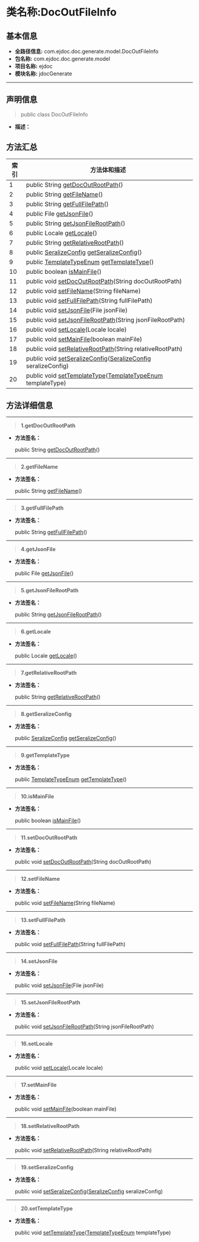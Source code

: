 # 类名称:DocOutFileInfo

## 基本信息

* **全路径信息:** com.ejdoc.doc.generate.model.DocOutFileInfo
* **包名称:** com.ejdoc.doc.generate.model
* **项目名称:** ejdoc
* **模块名称:** jdocGenerate









---

## 声明信息
> public class DocOutFileInfo     


* **描述：** 

  








## 方法汇总

|   索引  |    方法体和描述   |
| ---- | ---- |
|1|public String [getDocOutRootPath](#innerlink-getdocoutrootpath)()   <br/>|
|2|public String [getFileName](#innerlink-getfilename)()   <br/>|
|3|public String [getFullFilePath](#innerlink-getfullfilepath)()   <br/>|
|4|public File [getJsonFile](#innerlink-getjsonfile)()   <br/>|
|5|public String [getJsonFileRootPath](#innerlink-getjsonfilerootpath)()   <br/>|
|6|public Locale [getLocale](#innerlink-getlocale)()   <br/>|
|7|public String [getRelativeRootPath](#innerlink-getrelativerootpath)()   <br/>|
|8|public [SeralizeConfig](/metaInfoSeralize/com/ejdoc/metainfo/seralize/seralize/config/SeralizeConfig.md) [getSeralizeConfig](#innerlink-getseralizeconfig)()   <br/>|
|9|public [TemplateTypeEnum](/jdocGenerate/com/ejdoc/doc/generate/enums/TemplateTypeEnum.md) [getTemplateType](#innerlink-gettemplatetype)()   <br/>|
|10|public boolean [isMainFile](#innerlink-ismainfile)()   <br/>|
|11|public void [setDocOutRootPath](#innerlink-setdocoutrootpath-javalangstring)(String docOutRootPath)   <br/>|
|12|public void [setFileName](#innerlink-setfilename-javalangstring)(String fileName)   <br/>|
|13|public void [setFullFilePath](#innerlink-setfullfilepath-javalangstring)(String fullFilePath)   <br/>|
|14|public void [setJsonFile](#innerlink-setjsonfile-javaiofile)(File jsonFile)   <br/>|
|15|public void [setJsonFileRootPath](#innerlink-setjsonfilerootpath-javalangstring)(String jsonFileRootPath)   <br/>|
|16|public void [setLocale](#innerlink-setlocale-javautillocale)(Locale locale)   <br/>|
|17|public void [setMainFile](#innerlink-setmainfile-javalangboolean)(boolean mainFile)   <br/>|
|18|public void [setRelativeRootPath](#innerlink-setrelativerootpath-javalangstring)(String relativeRootPath)   <br/>|
|19|public void [setSeralizeConfig](#innerlink-setseralizeconfig-comejdocmetainfoseralizeseralizeconfigseralizeconfig)([SeralizeConfig](/metaInfoSeralize/com/ejdoc/metainfo/seralize/seralize/config/SeralizeConfig.md) seralizeConfig)   <br/>|
|20|public void [setTemplateType](#innerlink-settemplatetype-comejdocdocgenerateenumstemplatetypeenum)([TemplateTypeEnum](/jdocGenerate/com/ejdoc/doc/generate/enums/TemplateTypeEnum.md) templateType)   <br/>|








## 方法详细信息

---
> **1.<span id="innerlink-getdocoutrootpath">getDocOutRootPath</span>**

* **方法签名：** 

  public String [getDocOutRootPath](#getdocoutrootpath)()   







---
> **2.<span id="innerlink-getfilename">getFileName</span>**

* **方法签名：** 

  public String [getFileName](#getfilename)()   







---
> **3.<span id="innerlink-getfullfilepath">getFullFilePath</span>**

* **方法签名：** 

  public String [getFullFilePath](#getfullfilepath)()   







---
> **4.<span id="innerlink-getjsonfile">getJsonFile</span>**

* **方法签名：** 

  public File [getJsonFile](#getjsonfile)()   







---
> **5.<span id="innerlink-getjsonfilerootpath">getJsonFileRootPath</span>**

* **方法签名：** 

  public String [getJsonFileRootPath](#getjsonfilerootpath)()   







---
> **6.<span id="innerlink-getlocale">getLocale</span>**

* **方法签名：** 

  public Locale [getLocale](#getlocale)()   







---
> **7.<span id="innerlink-getrelativerootpath">getRelativeRootPath</span>**

* **方法签名：** 

  public String [getRelativeRootPath](#getrelativerootpath)()   







---
> **8.<span id="innerlink-getseralizeconfig">getSeralizeConfig</span>**

* **方法签名：** 

  public [SeralizeConfig](/metaInfoSeralize/com/ejdoc/metainfo/seralize/seralize/config/SeralizeConfig.md) [getSeralizeConfig](#getseralizeconfig)()   







---
> **9.<span id="innerlink-gettemplatetype">getTemplateType</span>**

* **方法签名：** 

  public [TemplateTypeEnum](/jdocGenerate/com/ejdoc/doc/generate/enums/TemplateTypeEnum.md) [getTemplateType](#gettemplatetype)()   







---
> **10.<span id="innerlink-ismainfile">isMainFile</span>**

* **方法签名：** 

  public boolean [isMainFile](#ismainfile)()   







---
> **11.<span id="innerlink-setdocoutrootpath-javalangstring">setDocOutRootPath</span>**

* **方法签名：** 

  public void [setDocOutRootPath](#setdocoutrootpath-javalangstring)(String docOutRootPath)   







---
> **12.<span id="innerlink-setfilename-javalangstring">setFileName</span>**

* **方法签名：** 

  public void [setFileName](#setfilename-javalangstring)(String fileName)   







---
> **13.<span id="innerlink-setfullfilepath-javalangstring">setFullFilePath</span>**

* **方法签名：** 

  public void [setFullFilePath](#setfullfilepath-javalangstring)(String fullFilePath)   







---
> **14.<span id="innerlink-setjsonfile-javaiofile">setJsonFile</span>**

* **方法签名：** 

  public void [setJsonFile](#setjsonfile-javaiofile)(File jsonFile)   







---
> **15.<span id="innerlink-setjsonfilerootpath-javalangstring">setJsonFileRootPath</span>**

* **方法签名：** 

  public void [setJsonFileRootPath](#setjsonfilerootpath-javalangstring)(String jsonFileRootPath)   







---
> **16.<span id="innerlink-setlocale-javautillocale">setLocale</span>**

* **方法签名：** 

  public void [setLocale](#setlocale-javautillocale)(Locale locale)   







---
> **17.<span id="innerlink-setmainfile-javalangboolean">setMainFile</span>**

* **方法签名：** 

  public void [setMainFile](#setmainfile-javalangboolean)(boolean mainFile)   







---
> **18.<span id="innerlink-setrelativerootpath-javalangstring">setRelativeRootPath</span>**

* **方法签名：** 

  public void [setRelativeRootPath](#setrelativerootpath-javalangstring)(String relativeRootPath)   







---
> **19.<span id="innerlink-setseralizeconfig-comejdocmetainfoseralizeseralizeconfigseralizeconfig">setSeralizeConfig</span>**

* **方法签名：** 

  public void [setSeralizeConfig](#setseralizeconfig-comejdocmetainfoseralizeseralizeconfigseralizeconfig)([SeralizeConfig](/metaInfoSeralize/com/ejdoc/metainfo/seralize/seralize/config/SeralizeConfig.md) seralizeConfig)   







---
> **20.<span id="innerlink-settemplatetype-comejdocdocgenerateenumstemplatetypeenum">setTemplateType</span>**

* **方法签名：** 

  public void [setTemplateType](#settemplatetype-comejdocdocgenerateenumstemplatetypeenum)([TemplateTypeEnum](/jdocGenerate/com/ejdoc/doc/generate/enums/TemplateTypeEnum.md) templateType)   







